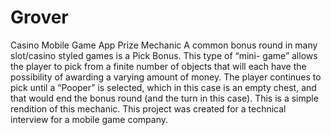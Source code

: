# Grover
Casino Mobile Game App Prize Mechanic
A common bonus round in many slot/casino styled games is a Pick Bonus. This type of “mini-
game” allows the player to pick from a finite number of objects that will each have the
possibility of awarding a varying amount of money. The player continues to pick until a
“Pooper” is selected, which in this case is an empty chest, and that would end the bonus round
(and the turn in this case). This is a simple rendition of this mechanic. This project was created
for a technical interview for a mobile game company.
